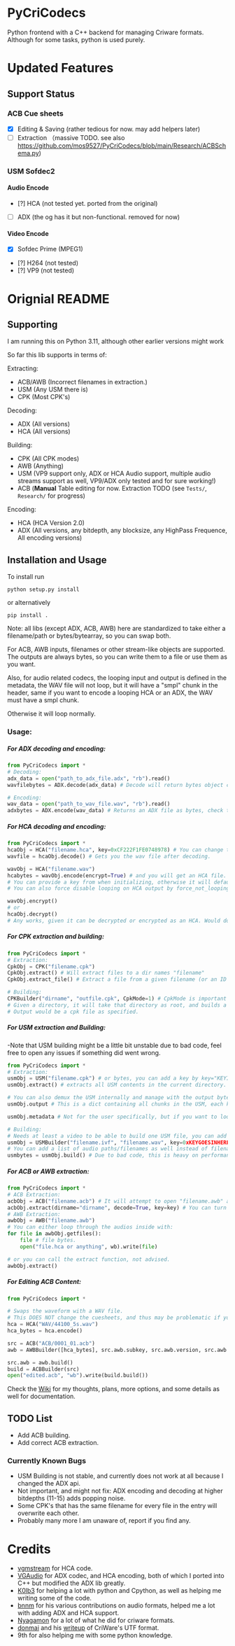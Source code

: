 # PyCriCodecs
Python frontend with a C++ backend for managing Criware formats. 
Although for some tasks, python is used purely.

# Updated Features
## Support Status
### ACB Cue sheets
- [x] Editing & Saving (rather tedious for now. may add helpers later)
- [ ] Extraction （massive TODO. see also https://github.com/mos9527/PyCriCodecs/blob/main/Research/ACBSchema.py)
### USM Sofdec2
#### Audio Encode
- [?] HCA (not tested yet. ported from the original)
- [ ] ADX (the og has it but non-functional. removed for now)
#### Video Encode
- [x] Sofdec Prime (MPEG1)
- [?] H264 (not tested)
- [?] VP9 (not tested)

# Orignial README
## Supporting
I am running this on Python 3.11, although other earlier versions might work


So far this lib supports in terms of:

Extracting:
- ACB/AWB (Incorrect filenames in extraction.)
- USM (Any USM there is)
- CPK (Most CPK's)

Decoding:
- ADX (All versions)
- HCA (All versions)

Building:
- CPK (All CPK modes)
- AWB (Anything)
- USM (VP9 support only, ADX or HCA Audio support, multiple audio streams support as well, VP9/ADX only tested and for sure working!)
- ACB (**Manual** Table editing for now. Extraction TODO (see `Tests/`, `Research/` for progress)

Encoding:
- HCA (HCA Version 2.0)
- ADX (All versions, any bitdepth, any blocksize, any HighPass Frequence, All encoding versions)

## Installation and Usage
To install run
```
python setup.py install
```
or alternatively
```
pip install .
```

Note: all libs (except ADX, ACB, AWB) here are standardized to take either a filename/path or bytes/bytearray, so you can swap both.

For ACB, AWB inputs, filenames or other stream-like objects are supported. The outputs are always bytes, so you can write them to a file or use them as you want.

Also, for audio related codecs, the looping input and output is defined in the metadata, the WAV file will not loop, but it will have a "smpl" chunk in the header, same if you want to encode a looping HCA or an ADX, the WAV must have a smpl chunk.

Otherwise it will loop normally.

### Usage:

##### For ADX decoding and encoding:
```python
from PyCriCodecs import *
# Decoding:
adx_data = open("path_to_adx_file.adx", "rb").read()
wavfilebytes = ADX.decode(adx_data) # Decode will return bytes object containing decoded ADX data as a wav file.

# Encoding:
wav_data = open("path_to_wav_file.wav", "rb").read()
adxbytes = ADX.encode(wav_data) # Returns an ADX file as bytes, check the wiki for more options.
```
##### For HCA decoding and encoding:
```python
from PyCriCodecs import *
hcaObj = HCA("filename.hca", key=0xCF222F1FE0748978) # You can change the key, or remove it if the HCA is not encrypted. Key can be a hex string.
wavfile = hcaObj.decode() # Gets you the wav file after decoding.

wavObj = HCA("filename.wav")
hcabytes = wavObj.encode(encrypt=True) # and you will get an HCA file.
# You can provide a key from when initializing, otherwise it will default to the default key, you can also encrypt keyless with keyless=true.
# You can also force disable looping on HCA output by force_not_looping = True.

wavObj.encrypt()
# or
hcaObj.decrypt() 
# Any works, given it can be decrypted or encrypted as an HCA. Would do it. You can also pass a key to ".encrypt()", ".decrypt()" uses the init key. 
```
##### For CPK extraction and building:
```python
from PyCriCodecs import *
# Extraction:
CpkObj = CPK("filename.cpk")
CpkObj.extract() # Will extract files to a dir names "filename"
CpkObj.extract_file() # Extract a file from a given filename (or an ID for CPKMode 0)

# Building:
CPKBuilder("dirname", "outfile.cpk", CpkMode=1) # CpkMode is important sometimes, get your target mode by extracting a sample table. 
# Given a directory, it will take that directory as root, and builds a CPK for the directories and files inside.
# Output would be a cpk file as specified.
```
##### For USM extraction and Building:
-Note that USM building might be a little bit unstable due to bad code, feel free to open any issues if something did went wrong.
```python
from PyCriCodecs import *
# Extraction:
usmObj = USM("filename.cpk") # or bytes, you can add a key by key="KEYINHEXGOESHERE"
usmObj.extract() # extracts all USM contents in the current directory. You can add a directory with extract(dirname = "Example")

# You can also demux the USM internally and manage with the output bytes all you want.
usmObj.output # This is a dict containing all chunks in the USM, each key has a value of a list with bytearrays.

usmObj.metadata # Not for the user specifically, but if you want to look at the info inside, this is one way.

# Building:
# Needs at least a video to be able to build one USM file, you can add audio pretty easily too.
usmObj = USMBuilder("filename.ivf", "filename.wav", key=0xKEYGOESINHERE, audio_codec="adx", encryptAudio=True) # Basic USM
# You can add a list of audio paths/filenames as well instead of filenames, and that will be added into audio streams in order.
usmbytes = usmObj.build() # Due to bad code, this is heavy on performance and will take some seconds based of the input files. Will return the USM file as bytes. 
```
##### For ACB or AWB extraction:
```python
from PyCriCodecs import *
# ACB Extraction:
acbObj = ACB("filename.acb") # It will attempt to open "filename.awb" as well if there are no sub-banks in the ACB.
acbObj.extract(dirname="dirname", decode=True, key=key) # You can turn off decoding by decode=False.
# AWB Extraction:
awbObj = AWB("filename.awb")
# You can either loop through the audios inside with:
for file in awbObj.getfiles():
    file # file bytes.
    open("file.hca or anything", wb).write(file)

# or you can call the extract function, not advised.
awbObj.extract()
```

##### For Editing ACB Content:
```python
from PyCriCodecs import *

# Swaps the waveform with a WAV file.
# This DOES NOT change the cuesheets, and thus may be problematic if your sample duration is different.
hca = HCA("WAV/44100_5s.wav")
hca_bytes = hca.encode()

src = ACB("ACB/0001_01.acb")
awb = AWBBuilder([hca_bytes], src.awb.subkey, src.awb.version, src.awb.id_intsize, src.awb.align)

src.awb = awb.build()
build = ACBBuilder(src)
open("edited.acb", "wb").write(build.build())
```

Check the [Wiki](https://github.com/LittleChungi/PyCriCodecs/wiki/Docs-and-Thoughts) for my thoughts, plans, more options, and some details as well for documentation.

## TODO List
- Add ACB building.
- Add correct ACB extraction.

### Currently Known Bugs
- USM Building is not stable, and currently does not work at all because I changed the ADX api.
- Not important, and might not fix: ADX encoding and decoding at higher bitdepths (11-15) adds popping noise.
- Some CPK's that has the same filename for every file in the entry will overwrite each other.
- Probably many more I am unaware of, report if you find any.

# Credits
- [vgmstream](https://github.com/vgmstream/vgmstream) for HCA code.
- [VGAudio](https://github.com/Thealexbarney/VGAudio) for ADX codec, and HCA encoding, both of which I ported into C++ but modified the ADX lib greatly.
- [K0lb3](https://github.com/K0lb3) for helping a lot with python and Cpython, as well as helping me writing some of the code.
- [bnnm](https://github.com/bnnm) for his various contributions on audio formats, helped me a lot with adding ADX and HCA support.
- [Nyagamon](https://github.com/Nyagamon) for a lot of what he did for criware formats.
- [donmai](https://github.com/donmai-me) and his [writeup](https://listed.to/@donmai/24921/criware-s-usm-format-part-1) of CriWare's UTF format.
- 9th for also helping me with some python knowledge.
